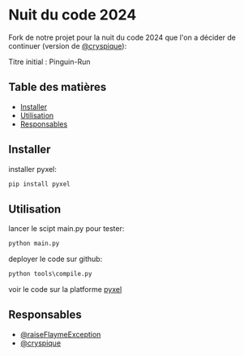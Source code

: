 # Nuit du code 2024

Fork de notre projet pour la nuit du code 2024 que l'on a décider de continuer (version de [@cryspique](https://github.com/cryspique)):

Titre initial : Pinguin-Run

## Table des matières

- [Installer](#installer)
- [Utilisation](#utilisation)
- [Responsables](#responsables)

## Installer

installer pyxel:
```cmd
pip install pyxel
```
## Utilisation

lancer le scipt main.py pour tester: 
```cmd
python main.py
```

deployer le code sur github:
```cmd
python tools\compile.py
```

voir le code sur la platforme [pyxel](https://kitao.github.io/pyxel/wasm/launcher/?play=raiseFlaymeException.ndc-2024.run)

## Responsables

- [@raiseFlaymeException](https://github.com/raiseFlaymeException)
- [@cryspique](https://github.com/cryspique)
